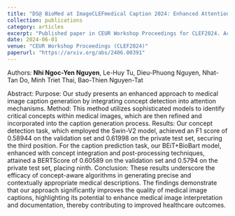 ```yaml
---
title: "DS@ BioMed at ImageCLEFmedical Caption 2024: Enhanced Attention Mechanisms in Medical Caption Generation through Concept Detection Integration"
collection: publications
category: articles
excerpt: "Published paper in CEUR Workshop Proceedings for CLEF2024. Achieved Top 3 ranking in the ImageCLEFmedical Caption challenge."
date: 2024-06-01
venue: "CEUR Workshop Proceedings (CLEF2024)"
paperurl: "https://arxiv.org/abs/2406.00391"
---
```

Authors: <b>Nhi Ngoc-Yen Nguyen</b>, Le-Huy Tu, Dieu-Phuong Nguyen, Nhat-Tan Do, Minh Triet Thai, Bao-Thien Nguyen-Tat

Abstract: Purpose: Our study presents an enhanced approach to medical image caption generation by integrating concept detection into attention mechanisms. Method: This method utilizes sophisticated models to identify critical concepts within medical images, which are then refined and incorporated into the caption generation process. Results: Our concept detection task, which employed the Swin-V2 model, achieved an F1 score of 0.58944 on the validation set and 0.61998 on the private test set, securing the third position. For the caption prediction task, our BEiT+BioBart model, enhanced with concept integration and post-processing techniques, attained a BERTScore of 0.60589 on the validation set and 0.5794 on the private test set, placing ninth. Conclusion: These results underscore the efficacy of concept-aware algorithms in generating precise and contextually appropriate medical descriptions. The findings demonstrate that our approach significantly improves the quality of medical image captions, highlighting its potential to enhance medical image interpretation and documentation, thereby contributing to improved healthcare outcomes. 
